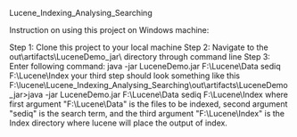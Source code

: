 Lucene_Indexing_Analysing_Searching

Instruction on using this project on Windows machine:

Step 1: Clone this project to your local machine
Step 2: Navigate to the out\artifacts\LuceneDemo_jar\ directory through command line
Step 3: Enter following command: java -jar LuceneDemo.jar F:\Lucene\Data sediq F:\Lucene\Index
your third step should look something like this
F:\lucene\Lucene_Indexing_Analysing_Searching\out\artifacts\LuceneDemo_jar>java -jar LuceneDemo.jar F:\Lucene\Data sediq F:\Lucene\Index
where first argument "F:\Lucene\Data" is the files to be indexed, second argument "sediq" is the search term, and the third argument "F:\Lucene\Index" is the Index directory where lucene will place the output of index.
